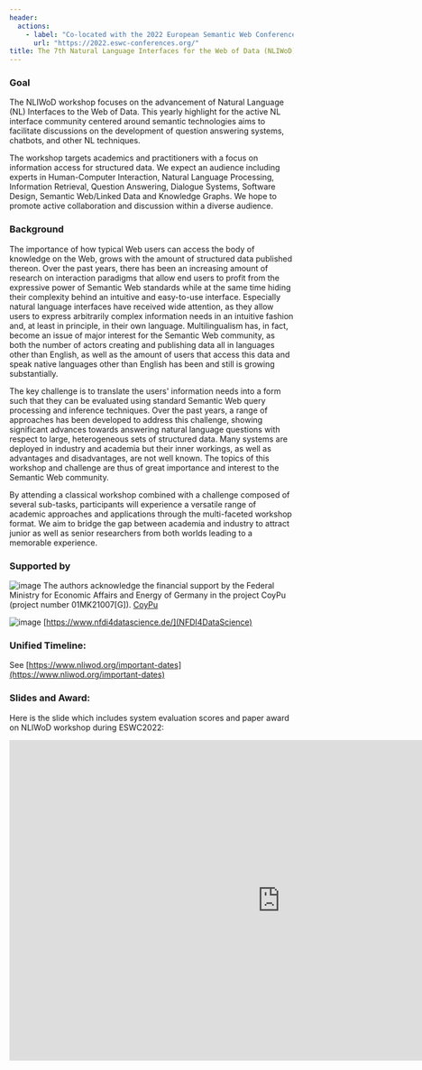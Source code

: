 ```yaml
---
header:
  actions:
    - label: "Co-located with the 2022 European Semantic Web Conference (ESWC)"
      url: "https://2022.eswc-conferences.org/"
title: The 7th Natural Language Interfaces for the Web of Data (NLIWoD) Workshop
---
```



### Goal

The NLIWoD workshop focuses on the advancement of Natural Language (NL) Interfaces to the Web of Data. This yearly highlight for the active NL interface community centered around semantic technologies aims to facilitate discussions on the development of question answering systems, chatbots, and other NL techniques.


The workshop targets academics and practitioners with a focus on information access for structured data. We expect an audience including experts in Human-Computer Interaction, Natural Language Processing, Information Retrieval, Question Answering, Dialogue Systems, Software Design, Semantic Web/Linked Data and Knowledge Graphs. We hope to promote active collaboration and discussion within a diverse audience.

### Background

The importance of how typical Web users can access the body of knowledge on the Web, grows with the amount of structured data published thereon. Over the past years, there has been an increasing amount of research on interaction paradigms that allow end users to profit from the expressive power of Semantic Web standards while at the same time hiding their complexity behind an intuitive and easy-to-use interface. Especially natural language interfaces have received wide attention, as they allow users to express arbitrarily complex information needs in an intuitive fashion and, at least in principle, in their own language. Multilingualism has, in fact, become an issue of major interest for the Semantic Web community, as both the number of actors creating and publishing data all in languages other than English, as well as the amount of users that access this data and speak native languages other than English has been and still is growing substantially.

The key challenge is to translate the users' information needs into a form such that they can be evaluated using standard Semantic Web query processing and inference techniques. Over the past years, a range of approaches has been developed to address this challenge, showing significant advances towards answering natural language questions with respect to large, heterogeneous sets of structured data. Many systems are deployed in industry and academia but their inner workings, as well as advantages and disadvantages, are not well known. The topics of this workshop and challenge are thus of great importance and interest to the Semantic Web community. 

By attending a classical workshop combined with a challenge composed of several sub-tasks, participants will experience a versatile range of academic approaches and applications through the multi-faceted workshop format. We aim to bridge the gap between academia and industry to attract junior as well as senior researchers from both worlds leading to a memorable experience.

### Supported by

![image](https://user-images.githubusercontent.com/4354740/169319292-affe4a55-a015-4e26-b439-3fcacee9b70e.png) The authors acknowledge the financial support by the Federal Ministry for Economic Affairs and Energy of Germany in the project CoyPu (project number 01MK21007[G]). [CoyPu](https://coypu.org/)

![image](https://user-images.githubusercontent.com/4354740/169320617-210307ad-78c4-4896-8a24-49212d37b98c.png) [https://www.nfdi4datascience.de/](NFDI4DataScience)

### Unified Timeline:

See [https://www.nliwod.org/important-dates](https://www.nliwod.org/important-dates)

### Slides and Award:
Here is the slide which includes system evaluation scores and paper award on NLIWoD workshop during ESWC2022:
<iframe src="https://docs.google.com/presentation/d/e/2PACX-1vSmhBseJRSfoifRmX2YiwQgWoYhczMF5EpDa2DIenkp3UhMWx3bkH5EIQqsBnZD31ffF9lsgnA14-mv/embed?start=true&loop=true&delayms=3000" frameborder="0" width="960" height="569" allowfullscreen="true" mozallowfullscreen="true" webkitallowfullscreen="true"></iframe>
